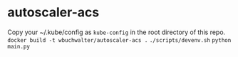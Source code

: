# autoscaler-acs

Copy your ~/.kube/config as `kube-config` in the root directory of this repo.
`docker build -t wbuchwalter/autoscaler-acs .`
`./scripts/devenv.sh`
`python main.py`
